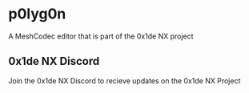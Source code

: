 # p0lyg0n
A MeshCodec editor that is part of the 0x1de NX project

## 0x1de NX Discord
Join the 0x1de NX Discord to recieve updates on the 0x1de NX Project
